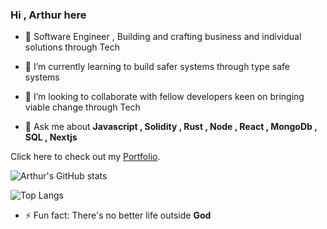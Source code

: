 ###                                                     Hi , Arthur here 


- 🔭 Software Engineer , Building and crafting business and individual solutions through Tech
  
- 🌱 I’m currently learning to build safer systems through type safe systems
  
- 👯 I’m looking to collaborate with fellow developers keen on bringing viable change through Tech

- 💬 Ask me about **Javascript , Solidity , Rust , Node , React , MongoDb , SQL , Nextjs**
  

Click here to check out my [Portfolio](https://arthurchima.vercel.app).



  ![Arthur's GitHub stats](https://github-readme-stats.vercel.app/api?username=arthurkeeng&show_icons=true&theme=radical)



  ![Top Langs](https://github-readme-stats.vercel.app/api/top-langs/?username=arthurkeeng&show_icons=true&theme=radical)





  - ⚡ Fun fact: There's no better life outside **God**
